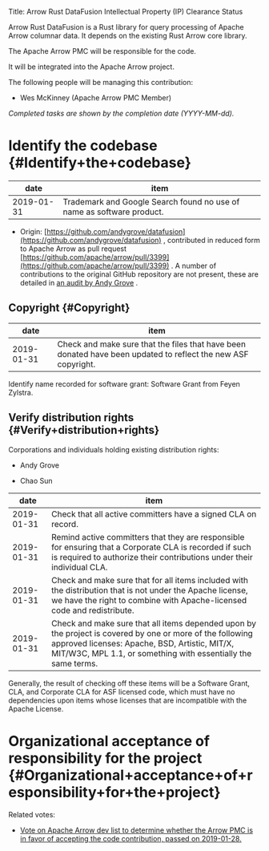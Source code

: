 Title: Arrow Rust DataFusion Intellectual Property (IP) Clearance Status


Arrow Rust DataFusion is a Rust library for query processing of Apache Arrow columnar data. It depends on the existing Rust Arrow core library.


The Apache Arrow PMC will be responsible for the code.


It will be integrated into the Apache Arrow project.


The following people will be managing this contribution:



- Wes McKinney (Apache Arrow PMC Member)

 _Completed tasks are shown by the completion date (YYYY-MM-dd)._ 


# Identify the codebase {#Identify+the+codebase}

| date | item |
|------|------|
| 2019-01-31 | Trademark and Google Search found no use of name as software product. |


- Origin: [https://github.com/andygrove/datafusion](https://github.com/andygrove/datafusion) , contributed in reduced form to Apache Arrow as pull request [https://github.com/apache/arrow/pull/3399](https://github.com/apache/arrow/pull/3399) . A number of contributions to the original GitHub repository are not present, these are detailed in [an audit by Andy Grove](https://github.com/andygrove/datafusion/blob/master/docs/DataFusion%20Contributors.pdf) .

## Copyright {#Copyright}

| date | item |
|------|------|
| 2019-01-31 | Check and make sure that the files that have been donated have been updated to reflect the new ASF copyright. |

Identify name recorded for software grant: Software Grant from Feyen Zylstra.


## Verify distribution rights {#Verify+distribution+rights}

Corporations and individuals holding existing distribution rights:



- Andy Grove

- Chao Sun

| date | item |
|------|------|
| 2019-01-31 | Check that all active committers have a signed CLA on record. |
| 2019-01-31 | Remind active committers that they are responsible for ensuring that a Corporate CLA is recorded if such is required to authorize their contributions under their individual CLA. |
| 2019-01-31 | Check and make sure that for all items included with the distribution that is not under the Apache license, we have the right to combine with Apache-licensed code and redistribute. |
| 2019-01-31 | Check and make sure that all items depended upon by the project is covered by one or more of the following approved licenses: Apache, BSD, Artistic, MIT/X, MIT/W3C, MPL 1.1, or something with essentially the same terms. |

Generally, the result of checking off these items will be a Software Grant, CLA, and Corporate CLA for ASF licensed code, which must have no dependencies upon items whose licenses that are incompatible with the Apache License.


# Organizational acceptance of responsibility for the project {#Organizational+acceptance+of+responsibility+for+the+project}

Related votes:



-  [Vote on Apache Arrow dev list to determine whether the Arrow PMC is in favor of accepting the code contribution, passed on 2019-01-28.](https://s.apache.org/arrow-rust-datafusion-donation-vote) 
